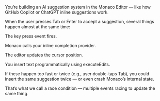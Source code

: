 You’re building an AI suggestion system in the Monaco Editor — like how GitHub Copilot or ChatGPT inline suggestions work.

When the user presses Tab or Enter to accept a suggestion, several things happen almost at the same time:

The key press event fires.

Monaco calls your inline completion provider.

The editor updates the cursor position.

You insert text programmatically using executeEdits.

If these happen too fast or twice (e.g., user double-taps Tab), you could insert the same suggestion twice — or even crash Monaco’s internal state.

That’s what we call a race condition — multiple events racing to update the same thing.